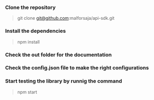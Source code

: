 ### Clone the repository
> git clone git@github.com:malforsaja/api-sdk.git

### Install the dependencies
> npm install

### Check the out folder for the documentation

### Check the config.json file to make the right configurations

### Start testing the library by runnig the command
> npm start